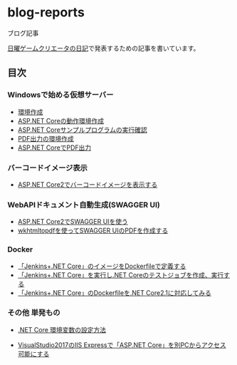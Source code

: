 # blog-reports
ブログ記事

[日曜ゲームクリエータの日記](http://kazenetu.exblog.jp/)で発表するための記事を書いています。

## 目次

### Windowsで始める仮想サーバー
- [環境作成](https://github.com/kazenetu/blog-reports/tree/master/reports/16-dotnetTestCentOS/readme.md)
- [ASP.NET Coreの動作環境作成](https://github.com/kazenetu/blog-reports/tree/master/reports/17-dotnetTestCentOS2/readme.md)
- [ASP.NET Coreサンプルプログラムの実行確認](https://github.com/kazenetu/blog-reports/tree/master/reports/18-dotnetTestCentOS3/readme.md)
- [PDF出力の環境作成](https://github.com/kazenetu/blog-reports/tree/master/reports/19-dotnetTestCentOS4/readme.md)
- [ASP.NET CoreでPDF出力](https://github.com/kazenetu/blog-reports/tree/master/reports/20-dotnetTestCentOS5/readme.md)

### バーコードイメージ表示
- [ASP.NET Core2でバーコードイメージを表示する](https://github.com/kazenetu/blog-reports/tree/master/reports/21-barcodeDotNetCore/readme.md)

### WebAPIドキュメント自動生成(SWAGGER UI)
- [ASP.NET Core2でSWAGGER UIを使う](https://github.com/kazenetu/blog-reports/tree/master/reports/22-swaggerUI/readme.md)
- [wkhtmltopdfを使ってSWAGGER UIのPDFを作成する](https://github.com/kazenetu/blog-reports/tree/master/reports/23-swaggerUItoPDF/readme.md)


### Docker
- [「Jenkins+.NET Core」のイメージをDockerfileで定義する](https://github.com/kazenetu/blog-reports/tree/master/reports/25-dockerfile/readme.md)
- [「Jenkins+.NET Core」を実行し.NET Coreのテストジョブを作成、実行する](https://github.com/kazenetu/blog-reports/blob/master/reports/26-docker-jenkins-dotnet/readme.md)
- [「Jenkins+.NET Core」のDockerfileを.NET Core2.1に対応してみる](https://github.com/kazenetu/blog-reports/blob/master/reports/27-docker-jenkins-dotnet21/readme.md)

### その他 単発もの
- [.NET Core 環境変数の設定方法](https://github.com/kazenetu/blog-reports/tree/master/reports/24-dotnetCore-EnvironmentVariables/readme.md)

- [VisualStudio2017のIIS Expressで「ASP.NET Core」を別PCからアクセス可能にする](https://github.com/kazenetu/blog-reports/blob/master/reports/28-dotnetcore-access/readme.md)